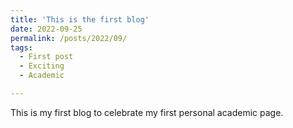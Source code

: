 ```yaml
---
title: 'This is the first blog'
date: 2022-09-25
permalink: /posts/2022/09/
tags:
  - First post
  - Exciting
  - Academic

---
```


This is my first blog to celebrate my first personal academic page.
